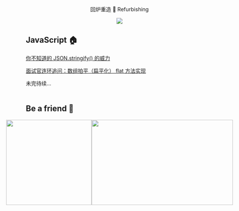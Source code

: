 <p align="center">回炉重造 🔨 Refurbishing </p>
<p align="center"><img align="center" src="https://img.shields.io/github/issues/NieZhuZhu/Blog"/> </p>




## JavaScript 🏠


[你不知道的 JSON.stringify() 的威力](https://github.com/NieZhuZhu/Blog/issues/1)

[面试官连环追问：数组拍平（扁平化） flat 方法实现](https://github.com/NieZhuZhu/Blog/issues/2)


未完待续...
<br/>
<br/>

## Be a friend 👬

<div style="display:flex;justify-content:center" >
<img src="https://user-gold-cdn.xitu.io/2019/12/22/16f2d09afc01f0b8" width = "230" height = "230" alt="" align=center />
<img src="https://user-gold-cdn.xitu.io/2019/12/22/16f2d09eb59851d3?w=900&h=500&f=png&s=148345" width = "380" height = "230" alt="" align=center />
</div>

